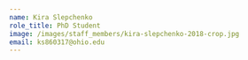 ```yaml
---
name: Kira Slepchenko
role_title: PhD Student
image: /images/staff_members/kira-slepchenko-2018-crop.jpg
email: ks860317@ohio.edu
---
```

